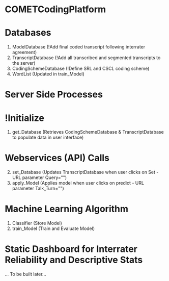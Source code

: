 # COMETCodingPlatform

# Databases
1. ModelDatabase (!Add final coded transcript following interrater agreement)
2. TranscriptDatabase (!Add all transcribed and segmented transcripts to the server)
3. CodingSchemeDatabase (!Define SRL and CSCL coding scheme)
4. WordList (Updated in train_Model)

# Server Side Processes
# !Initialize
1. get_Database (Retrieves CodingSchemeDatabase & TranscriptDatabase to populate data in user interface)

# Webservices (API) Calls
2. set_Database (Updates TranscriptDatabase when user clicks on Set - URL parameter Query="")
3. apply_Model (Applies model when user clicks on predict - URL parameter Talk_Turn="")

# Machine Learning Algorithm
1. Classifier (Store Model)
2. train_Model (Train and Evaluate Model)

# Static Dashboard for Interrater Reliability and Descriptive Stats
... To be built later...
